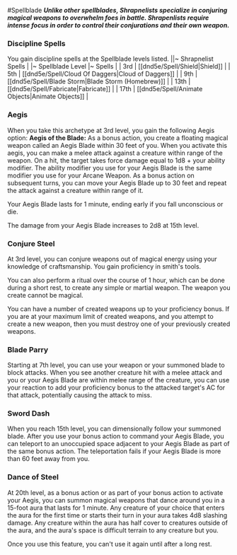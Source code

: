 #Spellblade
***Unlike other spellblades, Shrapnelists specialize in conjuring magical weapons to overwhelm foes in battle. Shrapenlists require intense focus in order to control their conjurations and their own weapon.***

### Discipline Spells
You gain discipline spells at the Spellblade levels listed.
||~ Shrapnelist Spells |
|~ Spellblade Level |~ Spells |
| 3rd | [[dnd5e/Spell/Shield\|Shield]] |
| 5th | [[dnd5e/Spell/Cloud Of Daggers\|Cloud of Daggers]] |
| 9th | [[dnd5e/Spell/Blade Storm\|Blade Storm (Homebrew)]] |
| 13th | [[dnd5e/Spell/Fabricate\|Fabricate]] |
| 17th | [[dnd5e/Spell/Animate Objects\|Animate Objects]] |

### Aegis
When you take this archetype at 3rd level, you gain the following Aegis option:
**Aegis of the Blade:** As a bonus action, you create a floating magical weapon called an Aegis Blade within 30 feet of you. When you activate this aegis, you can make a melee attack against a creature within range of the weapon. On a hit, the target takes force damage equal to 1d8 + your ability modifier. The ability modifier you use for your Aegis Blade is the same modifier you use for your Arcane Weapon. As a bonus action on subsequent turns, you can move your Aegis Blade up to 30 feet and repeat the attack against a creature within range of it.

Your Aegis Blade lasts for 1 minute, ending early if you fall unconscious or die.

The damage from your Aegis Blade increases to 2d8 at 15th level.

### Conjure Steel
At 3rd level, you can conjure weapons out of magical energy using your knowledge of craftsmanship. You gain proficiency in smith's tools.

You can also perform a ritual over the course of 1 hour, which can be done during a short rest, to create any simple or martial weapon. The weapon you create cannot be magical.

You can have a number of created weapons up to your proficiency bonus. If you are at your maximum limit of created weapons, and you attempt to create a new weapon, then you must destroy one of your previously created weapons.

### Blade Parry
Starting at 7th level, you can use your weapon or your summoned blade to block attacks. When you see another creature hit with a melee attack and you or your Aegis Blade are within melee range of the creature, you can use your reaction to add your proficiency bonus to the attacked target's AC for that attack, potentially causing the attack to miss.

### Sword Dash
When you reach 15th level, you can dimensionally follow your summoned blade. After you use your bonus action to command your Aegis Blade, you can teleport to an unoccupied space adjacent to your Aegis Blade as part of the same bonus action. The teleportation fails if your Aegis Blade is more than 60 feet away from you.

### Dance of Steel
At 20th level, as a bonus action or as part of your bonus action to activate your Aegis, you can summon magical weapons that dance around you in a 15-foot aura that lasts for 1 minute. Any creature of your choice that enters the aura for the first time or starts their turn in your aura takes 4d8 slashing damage. Any creature within the aura has half cover to creatures outside of the aura, and the aura's space is difficult terrain to any creature but you.

Once you use this feature, you can't use it again until after a long rest.